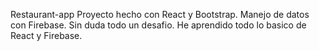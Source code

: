 Restaurant-app 
Proyecto hecho con React y Bootstrap. Manejo de datos con Firebase. Sin duda todo un desafio.
He aprendido todo lo basico de React y Firebase.
